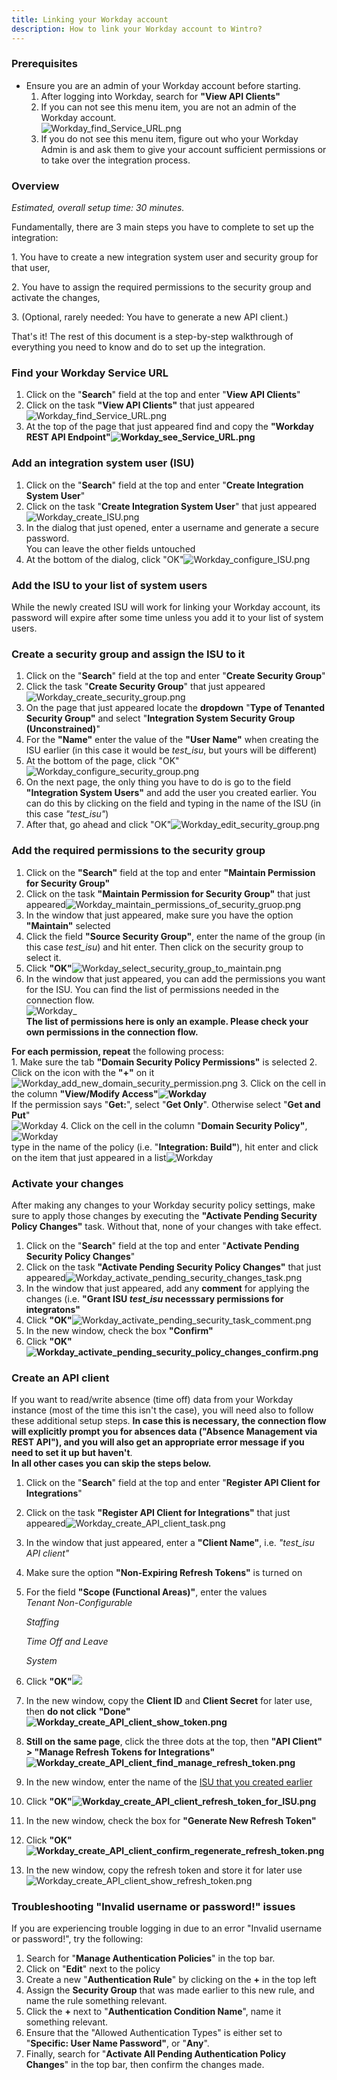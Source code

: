 ```yaml
---
title: Linking your Workday account
description: How to link your Workday account to Wintro?
---
```


### Prerequisites

*   Ensure you are an admin of your Workday account before starting.
    1.  After logging into Workday, search for **"View API Clients"**
    2.  If you can not see this menu item, you are not an admin of the Workday account.  
        ![Workday_find_Service_URL.png](https://help.kombo.dev/hc/article_attachments/14442192822161)
    3.  If you do not see this menu item, figure out who your Workday Admin is and ask them to give your account sufficient permissions or to take over the integration process.

### Overview

_Estimated, overall setup time: 30 minutes._

Fundamentally, there are 3 main steps you have to complete to set up the integration:

1\. You have to create a new integration system user and security group for that user, 

2\. You have to assign the required permissions to the security group and activate the changes,

3\. (Optional, rarely needed: You have to generate a new API client.)   
  

That's it! The rest of this document is a step-by-step walkthrough of everything you need to know and do to set up the integration.

### Find your Workday Service URL

1.  Click on the "**Search**" field at the top and enter "**View API Clients**"
2.  Click on the task **"View API Clients"** that just appeared![Workday_find_Service_URL.png](https://help.kombo.dev/hc/article_attachments/14442192822161)
3.  At the top of the page that just appeared find and copy the **"Workday REST API Endpoint"![Workday_see_Service_URL.png](https://help.kombo.dev/hc/article_attachments/14461586975377)**

### Add an integration system user (ISU)

1.  Click on the "**Search**" field at the top and enter "**Create Integration System User**"
2.  Click on the task "**Create Integration System User**" that just appeared![Workday_create_ISU.png](https://help.kombo.dev/hc/article_attachments/14371697439889)
3.  In the dialog that just opened, enter a username and generate a secure password.  
    You can leave the other fields untouched
4.  At the bottom of the dialog, click "OK"![Workday_configure_ISU.png](https://help.kombo.dev/hc/article_attachments/14371695658897)

### Add the ISU to your list of system users

While the newly created ISU will work for linking your Workday account, its password will expire after some time unless you add it to your list of system users.

### Create a security group and assign the ISU to it

1.  Click on the "**Search**" field at the top and enter "**Create Security Group**"
2.  Click the task "**Create Security Group**" that just appeared![Workday_create_security_group.png](https://help.kombo.dev/hc/article_attachments/14439978282513)
3.  On the page that just appeared locate the **dropdown** "**Type of Tenanted Security Group"** and select "**Integration System Security Group (Unconstrained)**"
4.  For the **"Name"** enter the value of the **"User Name"** when creating the ISU earlier (in this case it would be _test\_isu_, but yours will be different)
5.  At the bottom of the page, click "OK"![Workday_configure_security_group.png](https://help.kombo.dev/hc/article_attachments/14440201626385)
6.  On the next page, the only thing you have to do is go to the field **"Integration System Users"** and add the user you created earlier. You can do this by clicking on the field and typing in the name of the ISU (in this case _"test\_isu"_)
7.  After that, go ahead and click "OK"![Workday_edit_security_group.png](https://help.kombo.dev/hc/article_attachments/14440486943505)

### Add the required permissions to the security group

1.  Click on the **"Search"** field at the top and enter **"Maintain Permission for Security Group"**
2.  Click on the task **"Maintain Permission for Security Group"** that just appeared![Workday_maintain_permissions_of_security_gruop.png](https://help.kombo.dev/hc/article_attachments/14440751396497)
3.  In the window that just appeared, make sure you have the option **"Maintain"** selected
4.  Click the field **"Source Security Group"**, enter the name of the group (in this case _test\_isu_) and hit enter. Then click on the security group to select it.
5.  Click **"OK"**![Workday_select_security_group_to_maintain.png](https://help.kombo.dev/hc/article_attachments/14440981671185)
6.  In the window that just appeared, you can add the permissions you want for the ISU. You can find the list of permissions needed in the connection flow.  
    ![Workday](https://help.kombo.dev/hc/article_attachments/16398826334481)_  
    **The list of permissions here is only an example. Please check your own permissions in the connection flow.**  

**For each permission, repeat** the following process:  
    1.  Make sure the tab **"Domain Security Policy Permissions"** is selected
    2.  Click on the icon with the **"+"** on it![Workday_add_new_domain_security_permission.png](https://help.kombo.dev/hc/article_attachments/14441170631441)
    3.  Click on the cell in the column **"View/Modify Access"![Workday](https://help.kombo.dev/hc/article_attachments/16398892511761)**  
        If the permission says "**Get:**", select "**Get Only**". Otherwise select "**Get and Put**"  
        ![Workday](https://help.kombo.dev/hc/article_attachments/16398841932433)
    4.  Click on the cell in the column "**Domain Security Policy"**,  
        ![Workday](https://help.kombo.dev/hc/article_attachments/16398892513297)  
        type in the name of the policy (i.e. "**Integration: Build"**), hit enter and click on the item that just appeared in a list![Workday](https://help.kombo.dev/hc/article_attachments/16398826343697)

### Activate your changes

After making any changes to your Workday security policy settings, make sure to apply those changes by executing the **"Activate Pending Security Policy Changes"** task. Without that, none of your changes with take effect.

1.  Click on the "**Search**" field at the top and enter "**Activate Pending Security Policy Changes**"
2.  Click on the task **"Activate Pending Security Policy Changes"** that just appeared![Workday_activate_pending_security_changes_task.png](https://help.kombo.dev/hc/article_attachments/14647562265233)
3.  In the window that just appeared, add any **comment** for applying the changes (i.e. **"Grant ISU _test\_isu_ necesssary permissions for integratons"**
4.  Click **"OK"**![Workday_activate_pending_security_task_comment.png](https://help.kombo.dev/hc/article_attachments/14647573329553)
5.  In the new window, check the box **"Confirm"**
6.  Click **"OK"![Workday_activate_pending_security_policy_changes_confirm.png](https://help.kombo.dev/hc/article_attachments/14647666232849)**

### Create an API client

If you want to read/write absence (time off) data from your Workday instance (most of the time this isn't the case), you will need also to follow these additional setup steps. **In case this is necessary, the connection flow will explicitly prompt you for absences data ("Absence Management via REST API"), and you will also get an appropriate error message if you need to set it up but haven't**.  
**In all other cases you can skip the steps below.**

1.  Click on the "**Search**" field at the top and enter "**Register API Client for Integrations**"
2.  Click on the task **"Register API Client for Integrations"** that just appeared![Workday_create_API_client_task.png](https://help.kombo.dev/hc/article_attachments/14648600075665)
3.  In the window that just appeared, enter a **"Client Name"**, i.e. _"test\_isu API client"_
4.  Make sure the option **"Non-Expiring Refresh Tokens"** is turned on
5.  For the field **"Scope (Functional Areas)"**, enter the values  
    _Tenant Non-Configurable_

    _Staffing_  

    _Time Off and Leave_
    
    _System_
6.  Click **"OK"![](https://help.kombo.dev/hc/article_attachments/17343707733649)**
7.  In the new window, copy the **Client ID** and **Client Secret** for later use, then **do not click** **"Done"![Workday_create_API_client_show_token.png](https://help.kombo.dev/hc/article_attachments/14648907487249)**
8.  **Still on the same page**, click the three dots at the top, then **"API Client" > "Manage Refresh Tokens for Integrations"![Workday_create_API_client_find_manage_refresh_token.png](https://help.kombo.dev/hc/article_attachments/14648963263633)**
9.  In the new window, enter the name of the [ISU that you created earlier](#create-a-security-group-and-assign-the-isu-to-it)
10.  Click **"OK"![Workday_create_API_client_refresh_token_for_ISU.png](https://help.kombo.dev/hc/article_attachments/14649020864785)**
11.  In the new window, check the box for **"Generate New Refresh Token"**
12.  Click **"OK"![Workday_create_API_client_confirm_regenerate_refresh_token.png](https://help.kombo.dev/hc/article_attachments/14649122837009)**
13.  In the new window, copy the refresh token and store it for later use![Workday_create_API_client_show_refresh_token.png](https://help.kombo.dev/hc/article_attachments/14649129491345)

### Troubleshooting "Invalid username or password!" issues

If you are experiencing trouble logging in due to an error "Invalid username or password!", try the following:

1.  Search for "**Manage Authentication Policies**" in the top bar.
2.  Click on "**Edit**" next to the policy
3.  Create a new "**Authentication Rule**" by clicking on the **+** in the top left
4.  Assign the **Security Group** that was made earlier to this new rule, and name the rule something relevant.
5.  Click the **+** next to "**Authentication Condition Name**", name it something relevant.
6.  Ensure that the "Allowed Authentication Types" is either set to "**Specific: User Name Password"**, or "**Any**".
7.  Finally, search for "**Activate All Pending Authentication Policy Changes**" in the top bar, then confirm the changes made.